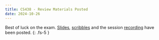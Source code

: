 ```yaml
---
title: CS438 - Review Materials Posted
date: 2024-10-26
---
```

Best of luck on the exam. 
[Slides](/assets/cs438/fa24/mt1/pdf/ACM_438_MT1_Review.pdf), [scribbles](/assets/cs438/fa24/mt1/pdf/ACM_438_MT1_Review_scribbles.pdf) and the session [recording](https://mediaspace.illinois.edu/media/t/1_zr2finr9) have been posted.
{: .fs-5 }
